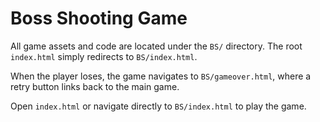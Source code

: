 # Boss Shooting Game

All game assets and code are located under the `BS/` directory. The root `index.html` simply redirects to `BS/index.html`.

When the player loses, the game navigates to `BS/gameover.html`, where a retry button links back to the main game.

Open `index.html` or navigate directly to `BS/index.html` to play the game.
